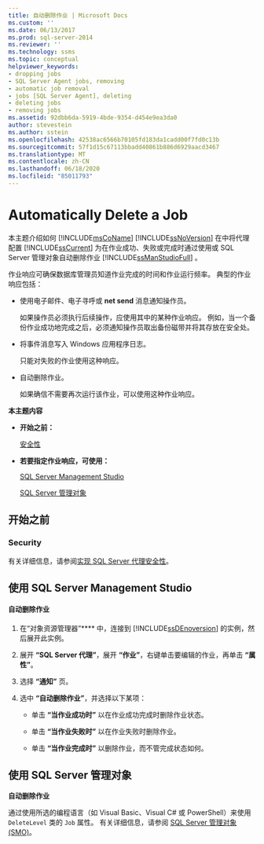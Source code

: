 ```yaml
---
title: 自动删除作业 | Microsoft Docs
ms.custom: ''
ms.date: 06/13/2017
ms.prod: sql-server-2014
ms.reviewer: ''
ms.technology: ssms
ms.topic: conceptual
helpviewer_keywords:
- dropping jobs
- SQL Server Agent jobs, removing
- automatic job removal
- jobs [SQL Server Agent], deleting
- deleting jobs
- removing jobs
ms.assetid: 92dbb6da-5919-4bde-9354-d454e9ea3da0
author: stevestein
ms.author: sstein
ms.openlocfilehash: 42538ac6566b70105fd183da1cadd00f7fd0c13b
ms.sourcegitcommit: 57f1d15c67113bbadd40861b886d6929aacd3467
ms.translationtype: MT
ms.contentlocale: zh-CN
ms.lasthandoff: 06/18/2020
ms.locfileid: "85011793"
---
```

# <a name="automatically-delete-a-job"></a>Automatically Delete a Job
  本主题介绍如何 [!INCLUDE[msCoName](../../includes/msconame-md.md)] [!INCLUDE[ssNoVersion](../../includes/ssnoversion-md.md)] 在中将代理配置 [!INCLUDE[ssCurrent](../../includes/sscurrent-md.md)] 为在作业成功、失败或完成时通过使用或 SQL Server 管理对象自动删除作业 [!INCLUDE[ssManStudioFull](../../includes/ssmanstudiofull-md.md)] 。  
  
 作业响应可确保数据库管理员知道作业完成的时间和作业运行频率。 典型的作业响应包括：  
  
-   使用电子邮件、电子寻呼或 **net send** 消息通知操作员。  
  
     如果操作员必须执行后续操作，应使用其中的某种作业响应。 例如，当一个备份作业成功地完成之后，必须通知操作员取出备份磁带并将其存放在安全处。  
  
-   将事件消息写入 Windows 应用程序日志。  
  
     只能对失败的作业使用这种响应。  
  
-   自动删除作业。  
  
     如果确信不需要再次运行该作业，可以使用这种作业响应。  
  
 **本主题内容**  
  
-   **开始之前：**  
  
     [安全性](#Security)  
  
-   **若要指定作业响应，可使用：**  
  
     [SQL Server Management Studio](#SSMS)  
  
     [SQL Server 管理对象](#SMO)  
  
##  <a name="before-you-begin"></a><a name="BeforeYouBegin"></a> 开始之前  
  
###  <a name="security"></a><a name="Security"></a> Security  
 有关详细信息，请参阅[实现 SQL Server 代理安全性](implement-sql-server-agent-security.md)。  
  
##  <a name="using-sql-server-management-studio"></a><a name="SSMS"></a> 使用 SQL Server Management Studio  
  
#### <a name="to-automatically-delete-a-job"></a>自动删除作业  
  
1.  在“对象资源管理器”**** 中，连接到 [!INCLUDE[ssDEnoversion](../../includes/ssdenoversion-md.md)] 的实例，然后展开此实例。  
  
2.  展开 **“SQL Server 代理”**，展开 **“作业”**，右键单击要编辑的作业，再单击 **“属性”**。  
  
3.  选择 **“通知”** 页。  
  
4.  选中 **“自动删除作业”**，并选择以下某项：  
  
    -   单击 **“当作业成功时”** 以在作业成功完成时删除作业状态。  
  
    -   单击 **“当作业失败时”** 以在作业失败时删除作业。  
  
    -   单击 **“当作业完成时”** 以删除作业，而不管完成状态如何。  
  
##  <a name="using-sql-server-management-objects"></a><a name="SMO"></a>使用 SQL Server 管理对象  
 **自动删除作业**  
  
 通过使用所选的编程语言（如 Visual Basic、Visual C# 或 PowerShell）来使用`DeleteLevel` 类的 `Job` 属性。 有关详细信息，请参阅 [SQL Server 管理对象 (SMO)](https://msdn.microsoft.com/library/ms162169.aspx)。  
  
  
